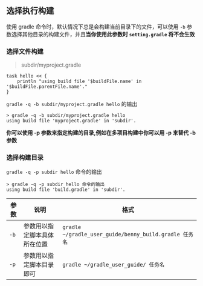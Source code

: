 ## 选择执行构建

使用 gradle 命令时，默认情况下总是会构建当前目录下的文件，可以使用 `-b` 参数选择其他目录的构建文件，并且**当你使用此参数时 `setting.gradle` 将不会生效**

### 选择文件构建

> subdir/myproject.gradle

```
task hello << {
    println "using build file '$buildFile.name' in '$buildFile.parentFile.name'."
}

```

`gradle -q -b subdir/myproject.gradle hello` 的输出

```
> gradle -q -b subdir/myproject.gradle hello
using build file 'myproject.gradle' in 'subdir'.

```

**你可以使用 -p 参数来指定构建的目录,例如在多项目构建中你可以用 -p 来替代 -b 参数**

###  选择构建目录

`gradle -q -p subdir hello` 命令的输出

```
> gradle -q -p subdir hello 命令的输出
using build file 'build.gradle' in 'subdir'.

```

|参数|说明|    格式|
|---|----|-----|
|`-b` |参数用以指定脚本具体所在位置| `gradle ~/gradle_user_guide/benny_build.gradle 任务名`
|`-p` |参数用以指定脚本目录即可    |`gradle ~/gradle_user_guide/ 任务名` 
